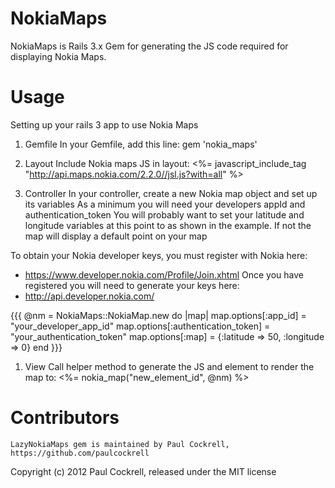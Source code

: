 NokiaMaps
=======
NokiaMaps is Rails 3.x Gem for generating the JS code required for displaying Nokia Maps.

Usage
=======
Setting up your rails 3 app to use Nokia Maps

1. Gemfile
  In your Gemfile, add this line:
    gem 'nokia_maps'

1. Layout
  Include Nokia maps JS in layout:
  <%= javascript_include_tag "http://api.maps.nokia.com/2.2.0//jsl.js?with=all" %>

1. Controller
  In your controller, create a new Nokia map object and set up its variables
  As a minimum you will need your developers appId and authentication_token
  You will probably want to set your latitude and longitude variables at this
  point to as shown in the example. If not the map will display a default
  point on your map

  To obtain your Nokia developer keys, you must register with Nokia here:
  * https://www.developer.nokia.com/Profile/Join.xhtml
  Once you have registered you will need to generate your keys here:
  * http://api.developer.nokia.com/

  {{{
    @nm = NokiaMaps::NokiaMap.new do |map|
      map.options[:app_id] = "your_developer_app_id"
      map.options[:authentication_token] = "your_authentication_token"
      map.options[:map] = {:latitude => 50, :longitude => 0}
    end
  }}}
 
1. View
  Call helper method to generate the JS and element to render the map to:
  <%= nokia_map("new_element_id", @nm) %>

Contributors
=======
	LazyNokiaMaps gem is maintained by Paul Cockrell, https://github.com/paulcockrell

Copyright (c) 2012 Paul Cockrell, released under the MIT license
